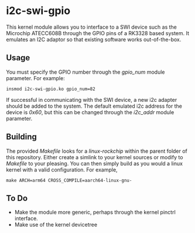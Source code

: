 # i2c-swi-gpio

This kernel module allows you to interface to a SWI device such as the Microchip ATECC608B through the GPIO pins of a RK3328 based system.  It emulates an I2C adaptor so that existing software works out-of-the-box.

## Usage

You must specify the GPIO number through the _gpio_num_ module parameter.  For example:

```insmod i2c-swi-gpio.ko gpio_num=82```

If successful in communicating with the SWI device, a new i2c adapter should be added to the system.  The default emulated i2c address for the device is _0x60_, but this can be changed through the _i2c_addr_ module parameter.

## Building

The provided _Makefile_ looks for a _linux-rockchip_ within the parent folder of this repository.  Either create a simlink to your kernel sources or modify to _Makefile_ to your pleasing.  You can then simply build as you would a linux kernel with a valid configuration.  For example,

```make ARCH=arm64 CROSS_COMPILE=aarch64-linux-gnu-```

## To Do

* Make the module more generic, perhaps through the kernel pinctrl interface.
* Make use of the kernel devicetree
